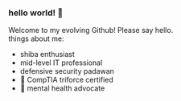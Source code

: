 ### hello world! 👋

Welcome to my evolving Github! Please say hello.
<br>
things about me:
- shiba enthusiast
- mid-level IT professional
- defensive security padawan
- 🌟 CompTIA triforce certified
- 🧠 mental health advocate
